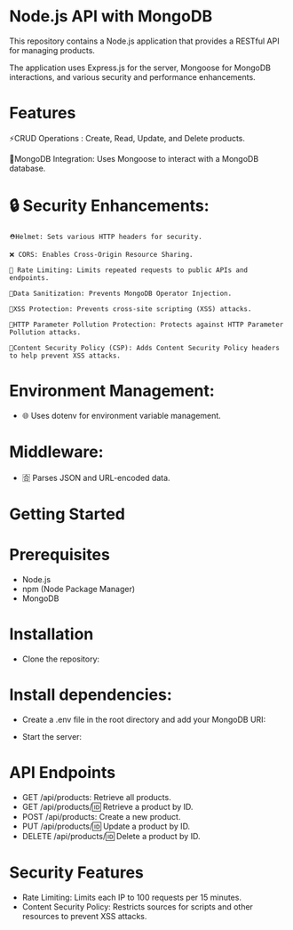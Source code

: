 # Node.js API with MongoDB
This repository contains a Node.js application that provides a RESTful API for managing products. 

The application uses Express.js for the server, Mongoose for MongoDB interactions, and various security and performance enhancements.

# Features

⚡CRUD Operations : Create, Read, Update, and Delete products.

 🍃MongoDB Integration: Uses Mongoose to interact with a MongoDB database.

 # 🔒 Security Enhancements:
    
    ⛑️Helmet: Sets various HTTP headers for security.

    ❌ CORS: Enables Cross-Origin Resource Sharing.

    🫸 Rate Limiting: Limits repeated requests to public APIs and endpoints.

    💉Data Sanitization: Prevents MongoDB Operator Injection.

    🚪XSS Protection: Prevents cross-site scripting (XSS) attacks.
    
    🌁HTTP Parameter Pollution Protection: Protects against HTTP Parameter Pollution attacks.

    🔑Content Security Policy (CSP): Adds Content Security Policy headers to help prevent XSS attacks.

  
   # Environment Management: 
  
   - 🌐 Uses dotenv for environment variable management.

  
  # Middleware: 
  
  - 🈴 Parses JSON and URL-encoded data.


# Getting Started

# Prerequisites

- Node.js
- npm (Node Package Manager)
- MongoDB

# Installation

- Clone the repository:

# Install dependencies:

- Create a .env file in the root directory and add your MongoDB URI:

- Start the server:

# API Endpoints

- GET /api/products: Retrieve all products.
- GET /api/products/:id: Retrieve a product by ID.
- POST /api/products: Create a new product.
- PUT /api/products/:id: Update a product by ID.
- DELETE /api/products/:id: Delete a product by ID.

  
# Security Features

- Rate Limiting: Limits each IP to 100 requests per 15 minutes.
- Content Security Policy: Restricts sources for scripts and other resources to prevent XSS attacks.
